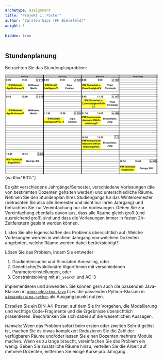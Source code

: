 ```yaml
---
archetype: assignment
title: "Projekt 1: Poster"
author: "Carsten Gips (FH Bielefeld)"
weight: 5

hidden: true
---
```




## Stundenplanung

Betrachten Sie das Stundenplanproblem:

![](images/screenshot_stundenplan.png){width="60%"}

Es gibt verschiedene Jahrgänge/Semester, verschiedene Vorlesungen (die von bestimmten Dozenten
gehalten werden) und unterschiedliche Räume. Nehmen Sie den Stundenplan Ihres Studiengangs
für das Wintersemester (betrachten Sie also alle Semester und nicht nur Ihren Jahrgang) und
betrachten Sie zur Vereinfachung nur die Vorlesungen. Gehen Sie zur Vereinfachung ebenfalls
davon aus, dass alle Räume gleich groß (und ausreichend groß) sind und dass die Vorlesungen
immer in festen 2h-Zeitfenstern geplant werden können.

Listen Sie alle Eigenschaften des Problems übersichtlich auf: Welche Vorlesungen werden in
welchem Jahrgang von welchem Dozenten angeboten, welche Räume werden dabei berücksichtigt?


Lösen Sie das Problem, indem Sie entweder

1.  Gradientensuche und Simulated Annealing, oder
2.  Genetische/Evolutionäre Algorithmen mit verschiedenen Parametereinstellungen, oder
3.  Constraintsolving mit `BT_Search` und AC-3

implementieren und anwenden. Sie können gern auch die passenden Java-Klassen in [`aimacode/aima-java`]
bzw. die passenden Python-Klassen in [`aimacode/aima-python`] als Ausgangspunkt nutzen.


Erstellen Sie ein DIN-A4-Poster, auf dem Sie Ihr Vorgehen, die Modellierung und wichtige
Code-Fragmente und die Ergebnisse übersichtlich präsentieren. Beschränken Sie sich dabei auf
die wesentlichen Aussagen.


_Hinweis_: Wenn das Problem sofort beim ersten oder zweiten Schritt gelöst ist, machen Sie
es etwas komplexer: Reduzieren Sie die Zahl der verfügbaren Räume und/oder lassen Sie einen
Dozenten mehrere Module machen. Wenn es zu lange braucht, vereinfachen Sie das Problem ein
wenig: Geben Sie zusätzliche Räume hinzu, verteilen Sie die Arbeit auf mehrere Dozenten,
entfernen Sie einige Kurse pro Jahrgang.


[`aimacode/aima-java`]: https://github.com/aimacode/aima-java/tree/AIMA3e/aima-core
[`aimacode/aima-python`]: https://github.com/aimacode/aima-python
